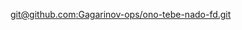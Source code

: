 [git@github.com:Gagarinov-ops/ono-tebe-nado-fd.git
](https://github.com/Gagarinov-ops/ono-tebe-nado-fd)
